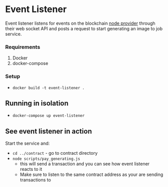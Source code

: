 # Event Listener
Event listener listens for events on the blockchain [node provider](https://www.alchemy.com/)
through their web socket API and posts a request to start generating an image to
job service.

### Requirements
1. Docker
2. docker-compose

### Setup
* `docker build -t event-listener .`

## Running in isolation
* `docker-compose up event-listener`

## See event listener in action
Start the service and:
* `cd ../contract` - go to contract directory
* `node scripts/pay_generating.js`
    * this will send a transaction and you can see how event listener reacts to
        it
    * Make sure to listen to the same contract address as your are sending
        transactions to
